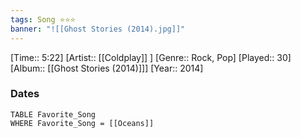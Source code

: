 ```yaml
---
tags: Song ⭐⭐⭐ 
banner: "![[Ghost Stories (2014).jpg]]"
---
```

[Time:: 5:22]
[Artist:: [[Coldplay]] ]
[Genre:: Rock, Pop]
[Played:: 30]
[Album:: [[Ghost Stories (2014)]]]
[Year:: 2014]
### Dates
````dataview
TABLE Favorite_Song
WHERE Favorite_Song = [[Oceans]]
````